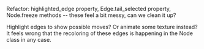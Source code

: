 Refactor:  highlighted_edge property, Edge.tail_selected property, Node.freeze methods -- these feel a bit messy, can we clean it up?

Highlight edges to show possible moves? Or animate some texture instead?  It feels wrong that the recoloring of these edges is happening in the Node class in any case.